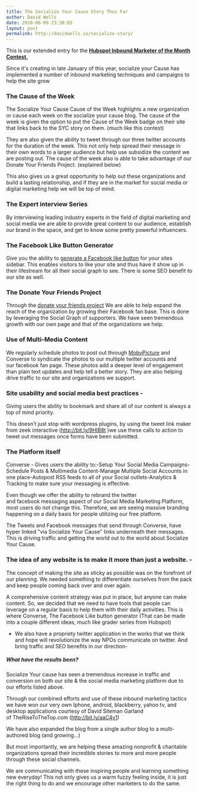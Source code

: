 ```yaml
---
title: The Socialize Your Cause Story Thus Far
author: David Wells
date: 2010-06-09 23:30:03
layout: post
permalink: http://davidwells.io/socialize-story/
---
```


This is our extended entry for the <a href="http://www.facebook.com/hubspot?v=app_95936962634&amp;ref=ts"><strong>Hubspot Inbound Marketer of the Month Contest. </strong></a>

Since it's creating in late January of this year, socialize your Cause has implemented a number of inbound marketing techniques and campaigns to help the site grow

<h3>The Cause of the Week</h3>

The Socialize Your Cause Cause of the Week highlights a new organization or cause each week on the socialize your cause blog. The cause of the week is given the option to put the Cause of the Week badge on their site that links back to the SYC story on them. (much like this contest)

They are also given the ability to tweet through our three twitter accounts for the duration of the week. This not only help spread their message in their own words to a larger audience but help use subsidize the content we are posting out.
The cause of the week also is able to take advantage of our Donate Your Friends Project. (explained below)

This also gives us a great opportunity to help out these organizations and build a lasting relationship, and if they are in the market for social media or digital marketing help we will be top of mind.

<h3>The Expert interview Series</h3>

By interviewing leading industry experts in the field of digital marketing and social media we are able to provide great content to our audience, establish our brand in the space, and get to know some pretty powerful influencers.
<!--more-->

<h3>The Facebook Like Button Generator</h3>

Give you the ability to <a href="http://bit.ly/dxKMrS">generate a Facebook like button</a> for your sites sidebar. This enables visitors to like your site and thus have it show up in their lifestream for all their social graph to see. There is some SEO benefit to our site as well.

<h3>The Donate Your Friends Project</h3>

Through the <a href="http://bit.ly/a3XPUc">donate your friends project</a> We are able to help expand the reach of the organization by growing their Facebook fan base. This is done by leveraging the Social Graph of supporters. We have seen tremendous growth with our own page and that of the organizations we help.

<h3>Use of Multi-Media Content</h3>

We regularly schedule photos to post out through <a href="http://bit.ly/cAxU7F">MobyPicture</a> and Converse to syndicate the photos to our multiple twitter accounts and our facebook fan page. These photos add a deeper level of engagement than plain text updates and help tell a better story. They are also helping drive traffic to our site and organizations we support.

<h3>Site usability and social media best practices -</h3>
Giving users the ability to bookmark and share all of our content is always a top of mind priority.

This doesn't just stop with wordpress plugins, by using the tweet link maker from zeek interactive (http://bit.ly/9HlB8t )we use these calls to action to tweet out messages once forms have been submitted.

<h3>The Platform itself</h3>

Converse - Gives users the ability to:-Setup Your Social Media Campaigns-Schedule Posts &amp; Multimedia Content-Manage Multiple Social Accounts in one place-Autopost RSS feeds to all of your Social outlets-Analytics &amp; Tracking to make sure your messaging is effective.

Even though we offer the ability to rebrand the twitter and facebook messaging aspect of our Social Media Marketing Platform, most users do not change this. Therefore, we are seeing massive branding happening on a daily basis for people utilizing our free platform.

The Tweets and Facebook messages that send through Converse, have hyper linked "via Socialize Your Cause" links underneath their messages. This is driving traffic and getting the world out to the world about Socialize Your Cause.

<h3>The idea of any website is to make it more than just a website. -</h3>

The concept of making the site as sticky as possible was on the forefront of our planning. We needed something to differentiate ourselves from the pack and keep people coming back over and over again.

A comprehensive content strategy was put in place, but anyone can make content. So, we decided that we need to have tools that people can leverage on a regular basis to help them with their daily activities. This is where Converse, The Facebook Like button generator (That can be made into a couple different ideas, much like grader series from Hubspot)

- We also have a propriety twitter application in the works that we think and hope will revolutionize the way NPOs communicate on twitter. And bring traffic and SEO benefits in our direction-
<h5>What have the results been?</h5>
Socialize Your cause has seen a tremendous increase in traffic and conversion on both our site &amp; the social media marketing platform due to our efforts listed above.

Through our combined efforts and use of these inbound marketing tactics we have won our very own Iphone, android, blackberry, yahoo tv, and desktop applications courtesy of David Siteman Garland of TheRiseToTheTop.com (http://bit.ly/aaC4v1)

We have also expanded the blog from a single author blog to a multi-authored blog (and growing...)

But most importantly, we are helping these amazing nonprofit &amp; charitable organizations spread their incredible stories to more and more people through these social channels.

We are communicating with these inspiring people and learning something new everyday! This not only gives us a warm fuzzy feeling inside, it is just the right thing to do and we encourage other marketers to do the same.

